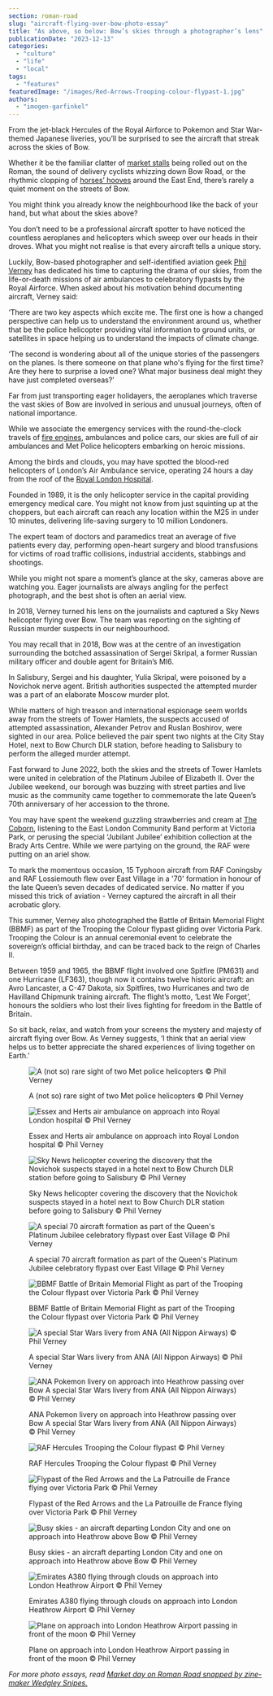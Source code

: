 ```yaml
---
section: roman-road
slug: "aircraft-flying-over-bow-photo-essay"
title: "As above, so below: Bow’s skies through a photographer’s lens"
publicationDate: "2023-12-13"
categories: 
  - "culture"
  - "life"
  - "local"
tags: 
  - "features"
featuredImage: "/images/Red-Arrows-Trooping-colour-flypast-1.jpg"
authors: 
  - "imogen-garfinkel"
---
```


From the jet-black Hercules of the Royal Airforce to Pokemon and Star War-themed Japanese liveries, you’ll be surprised to see the aircraft that streak across the skies of Bow.

Whether it be the familiar clatter of [market stalls](https://romanroadlondon.com/roman-road-market-archive-old-images-90s/) being rolled out on the Roman, the sound of delivery cyclists whizzing down Bow Road, or the rhythmic clopping of [horses’ hooves](https://romanroadlondon.com/east-end-black-horse-drawn-carriage-funeral-cortege-photoessay/) around the East End, there’s rarely a quiet moment on the streets of Bow.

You might think you already know the neighbourhood like the back of your hand, but what about the skies above?

You don’t need to be a professional aircraft spotter to have noticed the countless aeroplanes and helicopters which sweep over our heads in their droves. What you might not realise is that every aircraft tells a unique story. 

Luckily, Bow-based photographer and self-identified aviation geek [Phil Verney](https://romanroadlondon.com/e3-night-sky-phil-verney/) has dedicated his time to capturing the drama of our skies, from the life-or-death missions of air ambulances to celebratory flypasts by the Royal Airforce. When asked about his motivation behind documenting aircraft, Verney said:

‘There are two key aspects which excite me. The first one is how a changed perspective can help us to understand the environment around us, whether that be the police helicopter providing vital information to ground units, or satellites in space helping us to understand the impacts of climate change.

‘The second is wondering about all of the unique stories of the passengers on the planes. Is there someone on that plane who's flying for the first time? Are they here to surprise a loved one? What major business deal might they have just completed overseas?’

Far from just transporting eager holidayers, the aeroplanes which traverse the vast skies of Bow are involved in serious and unusual journeys, often of national importance. 

While we associate the emergency services with the round-the-clock travels of [fire engines](https://bethnalgreenlondon.co.uk/bethnal-green-fire-station/), ambulances and police cars, our skies are full of air ambulances and Met Police helicopters embarking on heroic missions.

Among the birds and clouds, you may have spotted the blood-red helicopters of London’s Air Ambulance service, operating 24 hours a day from the roof of the [Royal London Hospital](https://whitechapellondon.co.uk/royal-hospital-east-london-emergency-care-elizabeth-line/). 

Founded in 1989, it is the only helicopter service in the capital providing emergency medical care. You might not know from just squinting up at the choppers, but each aircraft can reach any location within the M25 in under 10 minutes, delivering life-saving surgery to 10 million Londoners. 

The expert team of doctors and paramedics treat an average of five patients every day, performing open-heart surgery and blood transfusions for victims of road traffic collisions, industrial accidents, stabbings and shootings. 

While you might not spare a moment’s glance at the sky, cameras above are watching you. Eager journalists are always angling for the perfect photograph, and the best shot is often an aerial view. 

In 2018, Verney turned his lens on the journalists and captured a Sky News helicopter flying over Bow. The team was reporting on the sighting of Russian murder suspects in our neighbourhood. 

You may recall that in 2018, Bow was at the centre of an investigation surrounding the botched assassination of Sergei Skripal, a former Russian military officer and double agent for Britain’s MI6. 

In Salisbury, Sergei and his daughter, Yulia Skripal, were poisoned by a Novichok nerve agent. British authorities suspected the attempted murder was a part of an elaborate Moscow murder plot. 

While matters of high treason and international espionage seem worlds away from the streets of Tower Hamlets, the suspects accused of attempted assassination, Alexander Petrov and Ruslan Boshirov, were sighted in our area. Police believed the pair spent two nights at the City Stay Hotel, next to Bow Church DLR station, before heading to Salisbury to perform the alleged murder attempt. 

Fast forward to June 2022, both the skies and the streets of Tower Hamlets were united in celebration of the Platinum Jubilee of Elizabeth II. Over the Jubilee weekend, our borough was buzzing with street parties and live music as the community came together to commemorate the late Queen’s 70th anniversary of her accession to the throne.

You may have spent the weekend guzzling strawberries and cream at [The Coborn](https://romanroadlondon.com/coborn-pub-mile-end-reopens/), listening to the East London Community Band perform at Victoria Park, or perusing the special ‘Jubilant Jubilee’ exhibition collection at the Brady Arts Centre. While we were partying on the ground, the RAF were putting on an ariel show. 

To mark the momentous occasion, 15 Typhoon aircraft from RAF Coningsby and RAF Lossiemouth flew over East Village in a '70' formation in honour of the late Queen’s seven decades of dedicated service. No matter if you missed this trick of aviation - Verney captured the aircraft in all their acrobatic glory. 

This summer, Verney also photographed the Battle of Britain Memorial Flight (BBMF) as part of the Trooping the Colour flypast gliding over Victoria Park. Trooping the Colour is an annual ceremonial event to celebrate the sovereign’s official birthday, and can be traced back to the reign of Charles II. 

Between 1959 and 1965, the BBMF flight involved one Spitfire (PM631) and one Hurricane (LF363), though now it contains twelve historic aircraft: an Avro Lancaster, a C-47 Dakota, six Spitfires, two Hurricanes and two de Havilland Chipmunk training aircraft. The flight’s motto, ‘Lest We Forget’, honours the soldiers who lost their lives fighting for freedom in the Battle of Britain.

So sit back, relax, and watch from your screens the mystery and majesty of aircraft flying over Bow. As Verney suggests, ‘I think that an aerial view helps us to better appreciate the shared experiences of living together on Earth.’

<figure>

![A (not so) rare sight of two Met police helicopters © Phil Verney](/images/A-rare-sight-of-two-Met-police-helicopters-together-on-a-mission-over-Bow-1-1024x683.jpg)

<figcaption>

A (not so) rare sight of two Met police helicopters © Phil Verney

</figcaption>

</figure>

<figure>

![Essex and Herts air ambulance on approach into Royal London hospital © Phil Verney](/images/Essex-and-Herts-air-ambulance-on-approach-into-Royal-London-hospital-1-1024x683.jpg)

<figcaption>

Essex and Herts air ambulance on approach into Royal London hospital © Phil Verney

</figcaption>

</figure>

<figure>

![Sky News helicopter covering the discovery that the Novichok suspects stayed in a hotel next to Bow Church DLR station before going to Salisbury © Phil Verney](/images/Sky-News-helicopter-covering-discovery-that-the-Novichok-suspects-stayed-in-a-hotel-next-to-Bow-Church-DLR-station-before-going-to-Salisbury-1-1024x683.jpg)

<figcaption>

Sky News helicopter covering the discovery that the Novichok suspects stayed in a hotel next to Bow Church DLR station before going to Salisbury © Phil Verney

</figcaption>

</figure>

<figure>

![A special 70 aircraft formation as part of the Queen's Platinum Jubilee celebratory flypast over East Village © Phil Verney](/images/A-special-70-aircraft-formation-as-part-of-the-Queens-platinum-jubilee-celebrations-flypast-over-East-Village-original-1-1024x683.jpg)

<figcaption>

A special 70 aircraft formation as part of the Queen's Platinum Jubilee celebratory flypast over East Village © Phil Verney

</figcaption>

</figure>

<figure>

![BBMF Battle of Britain Memorial Flight as part of the Trooping the Colour flypast over Victoria Park © Phil Verney](/images/BBMF-Battle-of-Britain-Memorial-Flight-as-part-of-Trooping-the-Colour-flypast-over-Victoria-Park-1-1024x683.jpg)

<figcaption>

BBMF Battle of Britain Memorial Flight as part of the Trooping the Colour flypast over Victoria Park © Phil Verney

</figcaption>

</figure>

<figure>

![A special Star Wars livery from ANA (All Nippon Airways) © Phil Verney](/images/Special-Star-Wars-livery-from-ANA-1-1024x683.jpg)

<figcaption>

A special Star Wars livery from ANA (All Nippon Airways) © Phil Verney

</figcaption>

</figure>

<figure>

![ANA Pokemon livery on approach into Heathrow passing over Bow A special Star Wars livery from ANA (All Nippon Airways) © Phil Verney](/images/ANA-Pokemon-livery-on-approach-into-Heathrow-passing-over-Bow-1-1024x683.jpg)

<figcaption>

ANA Pokemon livery on approach into Heathrow passing over Bow A special Star Wars livery from ANA (All Nippon Airways) © Phil Verney

</figcaption>

</figure>

<figure>

![RAF Hercules Trooping the Colour flypast © Phil Verney](/images/RAF-Hercules-trooping-colour-flypast-1-1024x683.jpg)

<figcaption>

RAF Hercules Trooping the Colour flypast © Phil Verney

</figcaption>

</figure>

<figure>

![Flypast of the Red Arrows and the La Patrouille de France flying over Victoria Park © Phil Verney](/images/Flypast-of-the-Red-Arrows-and-the-La-Patrouille-de-France-flying-over-Victoria-Park-original-1-1024x683.jpg)

<figcaption>

Flypast of the Red Arrows and the La Patrouille de France flying over Victoria Park © Phil Verney

</figcaption>

</figure>

<figure>

![Busy skies - an aircraft departing London City and one on approach into Heathrow above Bow © Phil Verney](/images/Busy-skies.-An-aircraft-departing-London-City-and-one-on-approach-into-Heathrow-above-Bow-1-1024x683.jpg)

<figcaption>

Busy skies - an aircraft departing London City and one on approach into Heathrow above Bow © Phil Verney

</figcaption>

</figure>

<figure>

![Emirates A380 flying through clouds on approach into London Heathrow Airport © Phil Verney](/images/Emirates-A380-flying-through-clouds-on-approach-into-LHR-1-1024x683.jpg)

<figcaption>

Emirates A380 flying through clouds on approach into London Heathrow Airport © Phil Verney

</figcaption>

</figure>

<figure>

![Plane on approach into London Heathrow Airport passing in front of the moon © Phil Verney](/images/Plane-on-approach-into-LHR-passing-in-front-of-a-moon-1-1024x683.jpg)

<figcaption>

Plane on approach into London Heathrow Airport passing in front of the moon © Phil Verney

</figcaption>

</figure>

_For more photo essays, read_ [_Market day on Roman Road snapped by zine-maker Wedgley Snipes._](https://romanroadlondon.com/roman-road-market-wedgley-snipes-photoessay/) 


